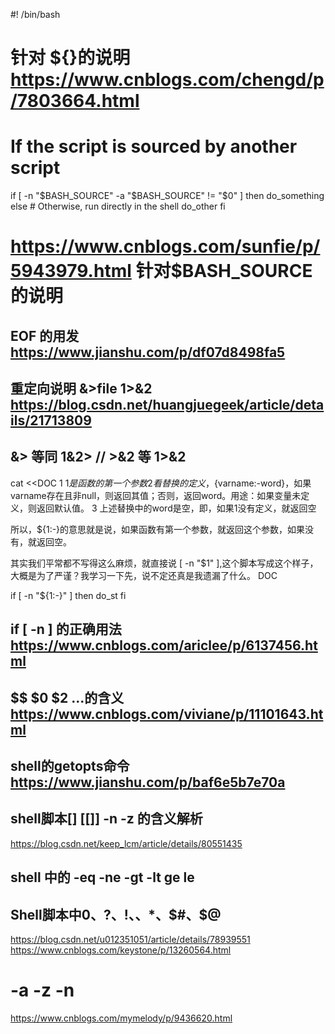 #! /bin/bash

# 针对 ${}的说明 https://www.cnblogs.com/chengd/p/7803664.html

# If the script is sourced by another script
if [ -n "$BASH_SOURCE" -a "$BASH_SOURCE" != "$0" ]
then
    do_something
else # Otherwise, run directly in the shell
    do_other
fi

# https://www.cnblogs.com/sunfie/p/5943979.html 针对$BASH_SOURCE的说明


## EOF 的用发 https://www.jianshu.com/p/df07d8498fa5

## 重定向说明 &>file 1>&2  https://blog.csdn.net/huangjuegeek/article/details/21713809
## &> 等同 1&2>  //  >&2 等 1>&2


cat <<DOC
1 $1是函数的第一个参数
2 看替换的定义，${varname:-word}，如果varname存在且非null，则返回其值；否则，返回word。用途：如果变量未定义，则返回默认值。
3 上述替换中的word是空，即，如果1没有定义，就返回空

所以，${1:-}的意思就是说，如果函数有第一个参数，就返回这个参数，如果没有，就返回空。

其实我们平常都不写得这么麻烦，就直接说 [ -n "$1" ],这个脚本写成这个样子，大概是为了严谨？我学习一下先，说不定还真是我遗漏了什么。
DOC


if [ -n "${1:-}" ]
then
    do_st
fi

## if [ -n ] 的正确用法 https://www.cnblogs.com/ariclee/p/6137456.html


## $$ $0 $2 ...的含义 https://www.cnblogs.com/viviane/p/11101643.html


## shell的getopts命令 https://www.jianshu.com/p/baf6e5b7e70a


## shell脚本[] [[]] -n -z 的含义解析
https://blog.csdn.net/keep_lcm/article/details/80551435


## shell 中的 -eq -ne -gt -lt ge le
## Shell脚本中$0、$?、$!、$$、$*、$#、$@
https://blog.csdn.net/u012351051/article/details/78939551
https://www.cnblogs.com/keystone/p/13260564.html
# -a -z -n 
https://www.cnblogs.com/mymelody/p/9436620.html
